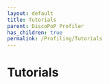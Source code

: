 ```yaml
---
layout: default
title: Tutorials
parent: DiscoPoP Profiler
has_children: true
permalink: /Profiling/Tutorials
---
```


# Tutorials